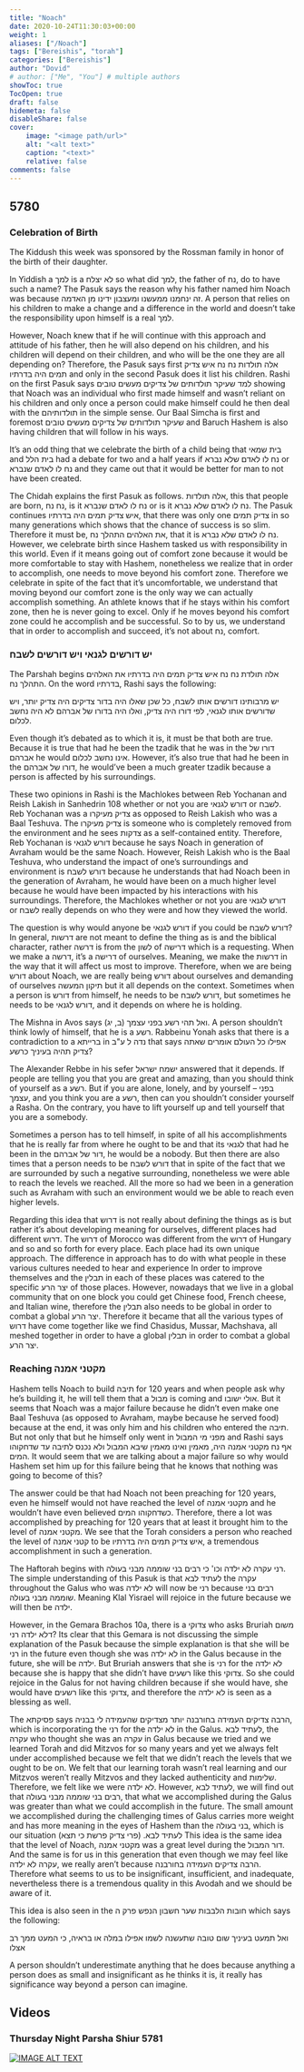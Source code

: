 ```yaml
---
title: "Noach"
date: 2020-10-24T11:30:03+00:00
weight: 1
aliases: ["/Noach"]
tags: ["Bereishis", "torah"]
categories: ["Bereishis"]
author: "Dovid"
# author: ["Me", "You"] # multiple authors
showToc: true
TocOpen: true
draft: false
hidemeta: false
disableShare: false
cover:
    image: "<image path/url>"
    alt: "<alt text>"
    caption: "<text>"
    relative: false
comments: false
---
```

 ## 5780
 ### Celebration of Birth
The Kiddush this week was sponsored by the Rossman family in honor of the birth of their daughter.

In Yiddish a למך is a לא יצלח so what did למך, the father of נח, do to have such a name? The Pasuk says the reason why his father named him Noach was because זה ינחמנו ממעשנו ומעצבון ידינו מן האדמה. A person that relies on his children to make a change and a difference in the world and doesn’t take the responsibility upon himself is a real למך.

However, Noach knew that if he will continue with this approach and attitude of his father, then he will also depend on his children, and his children will depend on their children, and who will be the one they are all depending on? Therefore, the Pasuk says first אלה תולדות נח נח איש צדיק תמים היה בדרתיו and only in the second Pasuk does it list his children. Rashi on the first Pasuk says למד שעיקר תולדותים של צדיקים מעשים טובים showing that Noach was an individual who first made himself and wasn’t reliant on his children and only once a person could make himself could he then deal with the תולדותיהם in the simple sense. Our Baal Simcha is first and foremost שעיקר תולדותים של צדיקים מעשים טובים and Baruch Hashem is also having children that will follow in his ways.

It’s an odd thing that we celebrate the birth of a child being that בית שמאי and בית הלל had a debate for two and a half years if נח לו לאדם שלא נברא or נח לו לאדם שנברא and they came out that it would be better for man to not have been created.

The Chidah explains the first Pasuk as follows. אלה תולדות, this that people are born, נח נח, is it נח לו לאדם שנברא or is it נח לו לאדם שלא נברא. The Pasuk continues איש צדיק תמים היה בדרתיו, that there was only one צדיק תמים in so many generations which shows that the chance of success is so slim. Therefore it must be, את האלהים התהלך נח, that it is נח לו לאדם שלא נברא. However, we celebrate birth since Hashem tasked us with responsibility in this world. Even if it means going out of comfort zone because it would be more comfortable to stay with Hashem, nonetheless we realize that in order to accomplish, one needs to move beyond his comfort zone. Therefore we celebrate in spite of the fact that it’s uncomfortable, we understand that moving beyond our comfort zone is the only way we can actually accomplish something. An athlete knows that if he stays within his comfort zone, then he is never going to excel. Only if he moves beyond his comfort zone could he accomplish and be successful. So to by us, we understand that in order to accomplish and succeed, it’s not about נח, comfort.  
 ### יש דורשים לגנאי ויש דורשים לשבח
 The Parshah begins אלה תולדת נח נח איש צדיק תמים היה בדרתיו את האלהים התהלך נח. On the word בדרתיו, Rashi says the following:

 יש מרבותינו דורשים אותו לשבח, כל שכן שאלו היה בדור צדיקים היה צדיק יותר, ויש שדורשים אותו לגנאי, לפי דורו היה צדיק, ואלו היה בדורו של אברהם לא היה נחשב לכלום.

 Even though it’s debated as to which it is, it must be that both are true. Because it is true that had he been the tzadik that he was in the דורו של אברהם he would אינו נחשב לכלום. However, it’s also true that had he been in the דורו של אברהם, he would’ve been a much greater tzadik because a person is affected by his surroundings.

 These two opinions in Rashi is the Machlokes between Reb Yochanan and Reish Lakish in Sanhedrin 108 whether or not you are דורש לגנאי or לשבח. Reb Yochanan was a צדיק מעיקרו as opposed to Reish Lakish who was a Baal Teshuva. The צדיק מעיקרו is someone who is completely removed from the environment and he sees צדקות as a self-contained entity. Therefore, Reb Yochanan is דורש לגנאי because he says Noach in generation of Avraham would be the same Noach. However, Reish Lakish who is the Baal Teshuva, who understand the impact of one’s surroundings and environment is דורש לשבח because he understands that had Noach been in the generation of Avraham, he would have been on a much higher level because he would have been impacted by his interactions with his surroundings. Therefore, the Machlokes whether or not you are דורש לגנאי or לשבח really depends on who they were and how they viewed the world.  

 The question is why would anyone be דורש לגנאי if you could be דורש לשבח? In general, דרשות are not meant to define the thing as is and the biblical character, rather דרשה is from the לשון of דרישה which is a requesting. When we make a דרשה, it’s a דרישה of ourselves. Meaning, we make the דרשות in the way that it will affect us most to improve. Therefore, when we are being דורש about Noach, we are really being דורש about ourselves and demanding of ourselves תיקון המעשה but it all depends on the context. Sometimes when a person is דורש from himself, he needs to be דורש לשבח, but sometimes he needs to be דורש לגנאי, and it depends on where he is holding.

 The Mishna in Avos says ואל תהי רשע בפני עצמך (ב, יג). A person shouldn’t think lowly of himself, that he is a רשע. Rabbeinu Yonah asks that there is a contradiction to a ברייתא in נדה ל ע"ב that says אפילו כל העולם אומרים שאתה צדיק תהיה בעיניך כרשע?

 The Alexander Rebbe in his sefer ישמח ישראל answered that it depends. If people are telling you that you are great and amazing, than you should think of yourself as a רשע. But if you are alone, lonely, and by yourself – בפני עצמך, and you think you are a רשע, then can you shouldn’t consider yourself a Rasha. On the contrary, you have to lift yourself up and tell yourself that you are a somebody.

 Sometimes a person has to tell himself, in spite of all his accomplishments that he is really far from where he ought to be and that its לגנאי that had he been in the דור של אברהם, he would be a nobody. But then there are also times that a person needs to be דורש לשבח that in spite of the fact that we are surrounded by such a negative surrounding, nonetheless we were able to reach the levels we reached. All the more so had we been in a generation such as Avraham with such an environment would we be able to reach even higher levels.

 Regarding this idea that דרוש is not really about defining the things as is but rather it’s about developing meaning for ourselves, different places had different דרוש. The דרוש of Morocco was different from the דרוש of Hungary and so and so forth for every place. Each place had its own unique approach. The difference in approach has to do with what people in these various cultures needed to hear and experience In order to improve themselves and the תבלין in each of these places was catered to the specific יצר הרע of those places. However, nowadays that we live in a global community that on one block you could get Chinese food, French cheese, and Italian wine, therefore the תבלין also needs to be global in order to combat a global יצר הרע. Therefore it became that all the various types of דרוש have come together like we find Chasidus, Mussar, Machshava, all meshed together in order to have a global תבלין in order to combat a global יצר הרע.    
 ### Reaching מקטני אמנה
 Hashem tells Noach to build תיבה for 120 years and when people ask why he’s building it, he will tell them that a מבול is coming and אולי ישובו. But it seems that Noach was a major failure because he didn’t even make one Baal Teshuva (as opposed to Avraham, maybe because he served food) because at the end, it was only him and his children who entered the תיבה. But not only that but he himself only went in מפני מי המבול and Rashi says אף נח מקטני אמנה היה, מאמין ואינו מאמין שיבא המבול ולא נכנס לתיבה עד שדחקוהו המים. It would seem that we are talking about a major failure so why would Hashem set him up for this failure being that he knows that nothing was going to become of this?

 The answer could be that had Noach not been preaching for 120 years, even he himself would not have reached the level of מקטני אמנה and he wouldn’t have even believed כשדחקוהו המים. Therefore, there a lot was accomplished by preaching for 120 years that at least it brought him to the level of מקטני אמנה. We see that the Torah considers a person who reached the level of קטני אמנה to be איש צדיק תמים היה בדרתיו, a tremendous accomplishment in such a generation.      

 The Haftorah begins with רני עקרה לא ילדה וכו' כי רבים בני שוממה מבני בעולה. The simple understanding of this Pasuk is that לעתיד לבא the עקרה throughout the Galus who was לא ילדה will now be רני because רבים בני שוממה מבני בעולה. Meaning Klal Yisrael will rejoice in the future because we will then be ילדה.

 However, in the Gemara Brachos 10a, there is a צדוקי who asks Bruriah משום דלא ילדה רני? Its clear that this Gemara is not discussing the simple explanation of the Pasuk because the simple explanation is that she will be רני in the future even though she was לא ילדה in the Galus because in the future, she will be ילדה. But Bruriah answers that she is רני for the לא ילדה because she is happy that she didn’t have רשעים like this צדוקי. So she could rejoice in the Galus for not having children because if she would have, she would have רשעים like this צדוקי, and therefore the לא ילדה is seen as a blessing as well.    

 The פסיקתא says הרבה צדיקים העמידה בחורבנה יותר מצדיקים שהעמידה לי בבניה, which is incorporating the רני for the לא ילדה in the Galus. לעתיד לבא, the עקרה who thought she was an עקרה in Galus because we tried and we learned Torah and did Mitzvos for so many years and yet we always felt under accomplished because we felt that we didn’t reach the levels that we ought to be on. We felt that our learning torah wasn’t real learning and our Mitzvos weren’t really Mitzvos and they lacked authenticity and שלימות. Therefore, we felt like we were לא ילדה. However, לעתיד לבא, we will find out that רבים בני שוממה מבני בעולה, that what we accomplished during the Galus was greater than what we could accomplish in the future. The small amount we accomplished during the challenging times of Galus carries more weight and has more meaning in the eyes of Hashem than the בני בעולה, which is our situation לעתיד לבא. (פרי צדיק פרשת כי תצא)
 This idea is the same idea that the level of Noach, מקטני אמנה was a great level during the דור המבול. And the same is for us in this generation that even though we may feel like    עקרה לא ילדה, we really aren’t because הרבה צדיקים העמידה בחורבנה. Therefore what seems to us to be insignificant, insufficient, and inadequate, nevertheless there is a tremendous quality in this Avodah and we should be aware of it.

 This idea is also seen in the חובות הלבבות שער חשבון הנפש פרק ה which says the following:

 ואל תמעט בעיניך שום טובה שתעשנה לשמו אפילו במלה או בראיה, כי המעט ממך רב אצלו

 A person shouldn’t underestimate anything that he does because anything a person does as small and insignificant as he thinks it is, it really has significance way beyond a person can imagine.  
 ## Videos
 ### Thursday Night Parsha Shiur 5781
 [![IMAGE ALT TEXT](http://img.youtube.com/vi/V7G3p1F8mRI/0.jpg)](http://www.youtube.com/watch?v=V7G3p1F8mRI "Video Title")
